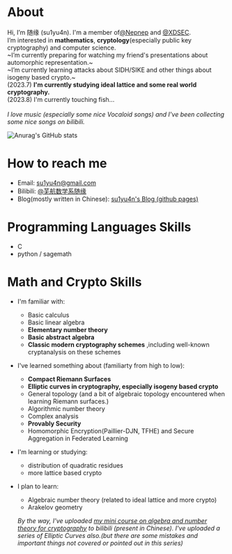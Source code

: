 # About
Hi, I’m 随缘 (su1yu4n). I'm a member of[@Nepnep](https://ctftime.org/team/106104) and [@XDSEC](https://github.com/XDSEC).  \
I’m interested in **mathematics**, **cryptology**(especially public key cryptography) and computer science. \
~I’m currently preparing for watching my friend's presentations about automorphic representation.~  \
~I’m currently learning attacks about SIDH/SIKE and other things about isogeny based crypto.~ \
(2023.7) **I'm currently studying ideal lattice and some real world cryptography.** \
(2023.8) I'm currently touching fish...
\
\
*I love music (especially some nice Vocaloid songs) and I've been collecting some nice songs on bilibili.*
<!--- - 💞️ I’m looking to collaborate on ... --->

![Anurag's GitHub stats](https://github-readme-stats.vercel.app/api?username=su1yu4n&count_private=true&theme=cobalt&show_icons=true)

# How to reach me 
- Email: su1yu4n@gmail.com
- Bilibili: [@芜航数学系随缘](https://space.bilibili.com/5896804)
- Blog(mostly written in Chinese): [su1yu4n's Blog (github pages)](su1yu4n.github.io)

# Programming Languages Skills
- C
- python / sagemath

# Math and Crypto Skills
- I'm familiar with:
  - Basic calculus
  - Basic linear algebra
  - **Elementary number theory**
  - **Basic abstract algebra**
  - **Classic modern cryptography schemes** ,including well-known cryptanalysis on these schemes

- I've learned something about (familiarty from high to low): 
  - **Compact Riemann Surfaces**
  - **Elliptic curves in cryptography, especially isogeny based crypto**
  - General topology (and a bit of algebraic topology encountered when learning Riemann surfaces.)
  - Algorithmic number theory
  - Complex analysis
  - **Provably Security**
  - Homomorphic Encryption(Paillier-DJN, TFHE) and Secure Aggregation in Federated Learning

- I'm learning or studying:
  - distribution of quadratic residues
  - more lattice based crypto
 
- I plan to learn:
  - Algebraic number theory (related to ideal lattice and more crypto)
  - Arakelov geometry

  *By the way, I've uploaded [my mini course on algebra and number theory for cryptography](https://www.bilibili.com/video/BV16F411377F) to bilibili (present in Chinese). I've uploaded a series of Elliptic Curves also.(but there are some mistakes and important things not covered or pointed out in this series)*


<!---
su1yu4n/su1yu4n is a ✨ special ✨ repository because its `README.md` (this file) appears on your GitHub profile.
You can click the Preview link to take a look at your changes.
--->
